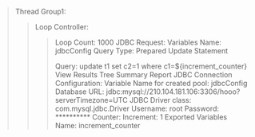 > Thread Group1:
> > Loop Controller:
> > > Loop Count: 1000 
> > JDBC Request:
> > > Variables Name: jdbcConfig
> > > Query Type: Prepared Update Statement
> > > 
> > > Query: update t1 set c2=1 where c1=${increment_counter}
> > View Results Tree
> > Summary Report
> > JDBC Connection Configuration:
> > > Variable Name for created pool: jdbcConfig
> > > Database URL: jdbc:mysql://210.104.181.106:3306/hooo?serverTimezone=UTC
> > > JDBC Driver class: com.mysql.jdbc.Driver
> > > Username: root
> > > Password: **********
> > Counter:
> > > Increment: 1
> > > Exported Variables Name: increment_counter
